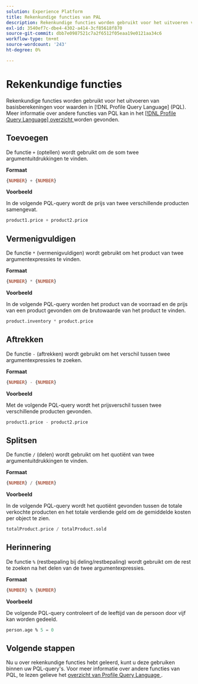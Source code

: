 ```yaml
---
solution: Experience Platform
title: Rekenkundige functies van PAL
description: Rekenkundige functies worden gebruikt voor het uitvoeren van basisberekeningen voor waarden in Profile Query Language (PQL).
exl-id: 3540ef7c-dbe4-4302-a414-3cf85618f870
source-git-commit: dbb7e0987521c7a2f6512f05eaa19e0121aa34c6
workflow-type: tm+mt
source-wordcount: '243'
ht-degree: 0%

---
```


# Rekenkundige functies

Rekenkundige functies worden gebruikt voor het uitvoeren van basisberekeningen voor waarden in [!DNL Profile Query Language] (PQL). Meer informatie over andere functies van PQL kan in het [[!DNL Profile Query Language]  overzicht ](./overview.md) worden gevonden.

## Toevoegen

De functie `+` (optellen) wordt gebruikt om de som twee argumentuitdrukkingen te vinden.

**Formaat**

```sql
{NUMBER} + {NUMBER}
```

**Voorbeeld**

In de volgende PQL-query wordt de prijs van twee verschillende producten samengevat.

```sql
product1.price + product2.price
```

## Vermenigvuldigen

De functie `*` (vermenigvuldigen) wordt gebruikt om het product van twee argumentexpressies te vinden.

**Formaat**

```sql
{NUMBER} * {NUMBER}
```

**Voorbeeld**

In de volgende PQL-query worden het product van de voorraad en de prijs van een product gevonden om de brutowaarde van het product te vinden.

```sql
product.inventory * product.price
```

## Aftrekken

De functie `-` (aftrekken) wordt gebruikt om het verschil tussen twee argumentexpressies te zoeken.

**Formaat**

```sql
{NUMBER} - {NUMBER}
```

**Voorbeeld**

Met de volgende PQL-query wordt het prijsverschil tussen twee verschillende producten gevonden.

```sql
product1.price - product2.price
```

## Splitsen

De functie `/` (delen) wordt gebruikt om het quotiënt van twee argumentuitdrukkingen te vinden.

**Formaat**

```sql
{NUMBER} / {NUMBER}
```

**Voorbeeld**

In de volgende PQL-query wordt het quotiënt gevonden tussen de totale verkochte producten en het totale verdiende geld om de gemiddelde kosten per object te zien.

```sql
totalProduct.price / totalProduct.sold
```

## Herinnering

De functie `%` (restbepaling bij deling/restbepaling) wordt gebruikt om de rest te zoeken na het delen van de twee argumentexpressies.

**Formaat**

```sql
{NUMBER} % {NUMBER}
```

**Voorbeeld**

De volgende PQL-query controleert of de leeftijd van de persoon door vijf kan worden gedeeld.

```sql
person.age % 5 = 0
```

## Volgende stappen

Nu u over rekenkundige functies hebt geleerd, kunt u deze gebruiken binnen uw PQL-query&#39;s. Voor meer informatie over andere functies van PQL, te lezen gelieve het [ overzicht van Profile Query Language ](./overview.md).
